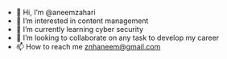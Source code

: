 - 👋 Hi, I’m @aneemzahari
- 👀 I’m interested in content management
- 🌱 I’m currently learning cyber security
- 💞️ I’m looking to collaborate on any task to develop my career
- 📫 How to reach me znhaneem@gmail.com

<!---
aneemzahari/aneemzahari is a ✨ special ✨ repository because its `README.md` (this file) appears on your GitHub profile.
You can click the Preview link to take a look at your changes.
--->
